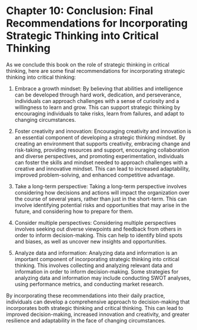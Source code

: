 Chapter 10: Conclusion: Final Recommendations for Incorporating Strategic Thinking into Critical Thinking
=========================================================================================================

As we conclude this book on the role of strategic thinking in critical thinking, here are some final recommendations for incorporating strategic thinking into critical thinking:

1. Embrace a growth mindset: By believing that abilities and intelligence can be developed through hard work, dedication, and perseverance, individuals can approach challenges with a sense of curiosity and a willingness to learn and grow. This can support strategic thinking by encouraging individuals to take risks, learn from failures, and adapt to changing circumstances.

2. Foster creativity and innovation: Encouraging creativity and innovation is an essential component of developing a strategic thinking mindset. By creating an environment that supports creativity, embracing change and risk-taking, providing resources and support, encouraging collaboration and diverse perspectives, and promoting experimentation, individuals can foster the skills and mindset needed to approach challenges with a creative and innovative mindset. This can lead to increased adaptability, improved problem-solving, and enhanced competitive advantage.

3. Take a long-term perspective: Taking a long-term perspective involves considering how decisions and actions will impact the organization over the course of several years, rather than just in the short-term. This can involve identifying potential risks and opportunities that may arise in the future, and considering how to prepare for them.

4. Consider multiple perspectives: Considering multiple perspectives involves seeking out diverse viewpoints and feedback from others in order to inform decision-making. This can help to identify blind spots and biases, as well as uncover new insights and opportunities.

5. Analyze data and information: Analyzing data and information is an important component of incorporating strategic thinking into critical thinking. This involves collecting and analyzing relevant data and information in order to inform decision-making. Some strategies for analyzing data and information may include conducting SWOT analyses, using performance metrics, and conducting market research.

By incorporating these recommendations into their daily practice, individuals can develop a comprehensive approach to decision-making that incorporates both strategic thinking and critical thinking. This can lead to improved decision-making, increased innovation and creativity, and greater resilience and adaptability in the face of changing circumstances.
